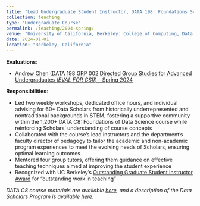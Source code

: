 ```yaml
---
title: "Lead Undergraduate Student Instructor, DATA 198: Foundations Scholars (_Spring 2024_)"
collection: teaching
type: "Undergraduate Course"
permalink: /teaching/2024-spring/
venue: "University of California, Berkeley: College of Computing, Data Science, and Society (CDSS)"
date: 2024-01-01
location: "Berkeley, California"
---
```

__Evaluations__:
- [Andrew Chen (DATA 198 GRP 002 Directed Group Studies for Advanced Undergraduates _(EVAL FOR GSI)_) - Spring 2024](https://drive.google.com/file/d/1HZRBCnXWkdtpH1GmHUsqkRziDpYxRvmB/view?usp=sharing)

__Responsibilities__:
- Led two weekly workshops, dedicated office hours, and individual advising for 60+ Data Scholars from historically underrepresented and nontraditional backgrounds in STEM, fostering a supportive community within the 1,200+ DATA C8: Foundations of Data Science course while reinforcing Scholars’ understanding of course concepts
- Collaborated with the course’s lead instructors and the department’s faculty director of pedagogy to tailor the academic and non-academic program experiences to meet the evolving needs of Scholars, ensuring optimal learning outcomes
- Mentored four group tutors, offering them guidance on effective teaching techniques aimed at improving the student experience
- Recognized with UC Berkeley’s [Outstanding Graduate Student Instructor Award](https://gsi.berkeley.edu/programs-services/award-programs/ogsi/) for “outstanding work in teaching”

_DATA C8 course materials are available [here](http://www.data8.org/sp24/), and a description of the Data Scholars Program is available [here](https://data.berkeley.edu/academics/campus-resources/data-scholars)._
